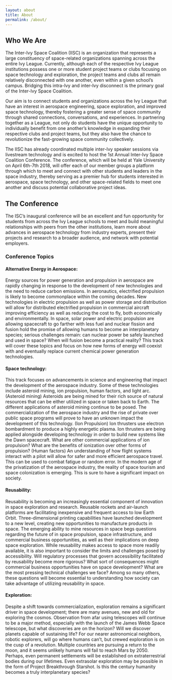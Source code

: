 ```yaml
---
layout: about
title: About
permalink: /about/
---
```


## Who We Are
The Inter-Ivy Space Coalition (IISC) is an organization that represents a large constituency of space-related organizations spanning across the entire Ivy League.  Currently, although each of the respective Ivy League institutions possess one or more student project teams or clubs focusing on space technology and exploration, the project teams and clubs all remain relatively disconnected with one another, even within a given school’s campus.  Bridging this intra-Ivy and inter-Ivy disconnect is the primary goal of the Inter-Ivy Space Coalition.  

Our aim is to connect students and organizations across the Ivy League that have an interest in aerospace engineering, space exploration, and improved space technology, thereby fostering a greater sense of space community through shared connections, conversations, and experiences. In partnering together as a League, not only do students have the unique opportunity to individually benefit from one another’s knowledge in expanding their respective clubs and project teams, but they also have the chance to revolutionize the fast-growing space community collectively.

The IISC has already coordinated multiple inter-Ivy speaker sessions via livestream technology and is excited to host the 1st Annual Inter-Ivy Space Coalition Conference.  The conference, which will be held at Yale University on April 6th-7th 2018, will offer each of our member groups a platform through which to meet and connect with other students and leaders in the space industry, thereby serving as a premier hub for students interested in aerospace, space technology, and other space-related fields to meet one another and discuss potential collaborative project ideas.  


## The Conference

The ISC’s inaugural conference will be an excellent and fun opportunity for students from across the Ivy League schools to meet and build meaningful relationships with peers from the other institutions, learn more about advances in aerospace technology from industry experts, present their projects and research to a broader audience, and network with potential employers.

### Conference Topics

#### Alternative Energy in Aerospace:
Energy sources for power generation and propulsion in aerospace are rapidly changing in response to the development of new technologies and the need to reduce carbon emissions. In aeronautics, electrified propulsion is likely to become commonplace within the coming decades. New technologies in  electric propulsion as well as power storage and distribution will allow for distributed electrified propulsion in commercial aircraft improving efficiency as well as reducing the cost to fly, both economically and environmentally. In space, solar power and electric propulsion are allowing spacecraft to go farther with less fuel and nuclear fission and fusion hold the promise of allowing humans to become an interplanetary species; serious challenges remain: can nuclear power be safely launched and used in space? When will fusion become a practical reality? This track will cover these topics and focus on how new forms of energy will coexist with and eventually replace current chemical power generation technologies.


#### Space technology:
This track focuses on advancements in science and engineering that impact the development of the aerospace industry. Some of these technologies include asteroid mining, ion propulsion, human factors, and light arc. (Asteroid mining) Asteroids are being mined for their rich source of natural resources that can be either utilized in space or taken back to Earth. The different applications of asteroid mining continue to be posed. The commercialization of the aerospace industry and the rise of private over public space programs will prove to have an unknown impact the development of this technology. (Ion Propulsion) Ion thrusters use electron bombardment to produce a highly energetic plasma. Ion thrusters are being applied alongside developing technology in order to build new systems like the Dawn spacecraft. What are other commercial applications of ion propulsion? What are the benefits of ionization over other forms of propulsion? (Human factors) An understanding of how flight systems interact with a pilot will allow for safer and more efficient aerospace travel. This can be used to combat fatigue or random error. In the modern age of the privatization of the aerospace industry, the reality of space tourism and space colonization is emerging. This is sure to have a significant impact on society. 

#### Reusability:
Reusability is becoming an increasingly essential component of innovation in space exploration and research. Reusable rockets and air-launch platforms are facilitating inexpensive and frequent access to low Earth Orbit. Three-dimensional printing capabilities have launched development to a new level, creating new opportunities to manufacture products in space. The emerging ability to mine resources in space begs questions regarding the future of in space propulsion, space infrastructure, and commercial business opportunities, as well as their implications on deep space exploration. While reusability makes access to space more readily available, it is also important to consider the limits and challenges posed by accessibility. Will regulatory processes that govern accessibility facilitated by reusability become more rigorous? What sort of consequences might commercial business opportunities have on space development? What are the most pressing technical challenges we face? Among so many others, these questions will become essential to understanding how society can take advantage of utilizing reusability in space. 

#### Exploration:
Despite a shift towards commercialization, exploration remains a significant driver in space development; there are many avenues, new and old for exploring the cosmos. Observation from afar using telescopes will continue to be a major method, especially with the launch of the James Webb Space telescope, but what discoveries are on the horizon? Will we discover planets capable of sustaining life? For our nearer astronomical neighbors, robotic explorers, will go where humans can’t, but crewed exploration is on the cusp of a revolution. Multiple countries are pursuing a return to the moon, and it seems unlikely humans will fail to reach Mars by 2050. Perhaps, even permanent settlements will be established on extraterrestrial bodies during our lifetimes. Even extrasolar exploration may be possible in the form of Project Breakthrough Starshot. Is this the century humanity becomes a truly interplanetary species?






